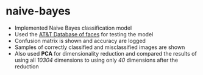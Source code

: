 # naive-bayes
* Implemented Naive Bayes classification model
* Used the [AT&T Database of faces](https://www.kaggle.com/kasikrit/att-database-of-faces) for testing the model
* Confusion matrix is shown and accuracy are logged
* Samples of correctly classified and misclassified images are shown
* Also used **PCA** for dimensionality reduction and compared the results of using all *10304* dimensions to using only *40* dimensions after the reduction
